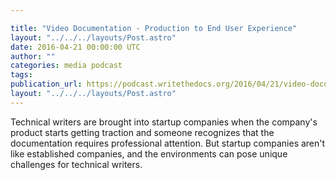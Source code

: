 ```yaml
---

title: "Video Documentation - Production to End User Experience"
layout: "../../../layouts/Post.astro"
date: 2016-04-21 00:00:00 UTC
author: ""
categories: media podcast
tags:
publication_url: https://podcast.writethedocs.org/2016/04/21/video-documentation-alicia-avrach/
layout: "../../../layouts/Post.astro"
---
```


Technical writers are brought into startup companies when the company's product starts getting traction and someone recognizes that the documentation requires professional attention. But startup companies aren't like established companies, and the environments can pose unique challenges for technical writers.
